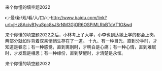 来个你懂的填空题2022

👉最/新/观/看/入/口/👉http://www.baidu.com/link?url=jHz8AcivB1yuSpc8sJSrNM3GjOR6OSPiMLRbBTcVT1O&wd

来个你懂的填空题2022之后，小林考上了大学，小李也到达她上学的都会上岗，两部分就如许背着双亲悄悄生存在了一道。
	十九、有一种目光，直到分手时，才知道是眷恋；有一种感觉，直到离别时，才明白是心痛；有一种心情，直到难眠时，才发现是相思；有一种缘份，直到梦醒时，才清楚是永恒。


来个你懂的填空题2022
